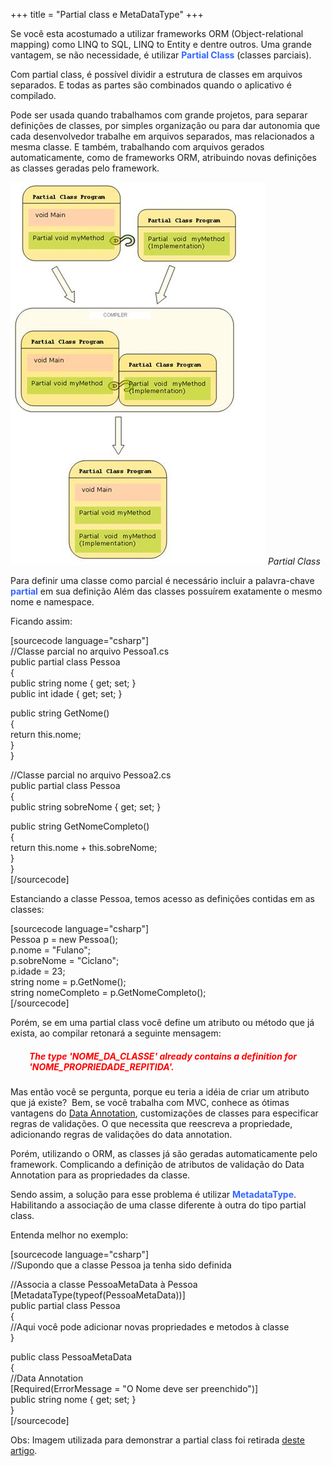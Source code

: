 +++
title = "Partial class e MetaDataType"
+++

<p>Se você esta acostumado a utilizar frameworks ORM (Object-relational mapping) como LINQ to SQL, LINQ to Entity e dentre outros. Uma grande vantagem, se não necessidade, é utilizar <strong><span style="color: #3366ff;">Partial Class</span></strong> (classes parciais).</p>
<p>Com partial class, é possível dividir a estrutura de classes em arquivos separados. E todas as partes são combinados quando o aplicativo é compilado.</p>
<p>Pode ser usada quando trabalhamos com grande projetos, para separar definições de classes, por simples organização ou para dar autonomia que cada desenvolvedor trabalhe em arquivos separados, mas relacionados a mesma classe. E também, trabalhando com arquivos gerados automaticamente, como de frameworks ORM, atribuindo novas definições as classes geradas pelo framework.</p>

<img class="size-full wp-image-280" title="partial class" src="./partial-class.jpg" alt="" width="408" height="612" />
<em>Partial Class</em>

<p>Para definir uma classe como parcial é necessário incluir a palavra-chave <strong><span style="color: #3366ff;">partial</span></strong> em sua definição Além das classes possuírem exatamente o mesmo nome e namespace.</p>
<p>Ficando assim:</p>
<p>[sourcecode language="csharp"]<br />
    //Classe parcial no arquivo Pessoa1.cs<br />
    public partial class Pessoa<br />
    {<br />
        public string nome { get; set; }<br />
        public int idade { get; set; }</p>
<p>        public string GetNome()<br />
        {<br />
            return this.nome;<br />
        }<br />
    }</p>
<p>    //Classe parcial no arquivo Pessoa2.cs<br />
    public partial class Pessoa<br />
    {<br />
        public string sobreNome { get; set; }</p>
<p>        public string GetNomeCompleto()<br />
        {<br />
            return this.nome + this.sobreNome;<br />
        }<br />
    }<br />
[/sourcecode]</p>
<p>Estanciando a classe Pessoa, temos acesso as definições contidas em as classes:</p>
<p>[sourcecode language="csharp"]<br />
    Pessoa p = new Pessoa();<br />
    p.nome = &quot;Fulano&quot;;<br />
    p.sobreNome = &quot;Ciclano&quot;;<br />
    p.idade = 23;<br />
    string nome = p.GetNome();<br />
    string nomeCompleto = p.GetNomeCompleto();<br />
[/sourcecode]</p>
<p>Porém, se em uma partial class você define um atributo ou método que já exista, ao compilar retonará a seguinte mensagem:</p>
<h5 style="padding-left: 30px;"><em><span style="color: #ff0000;">The type 'NOME_DA_CLASSE' already contains a definition for 'NOME_PROPRIEDADE_REPITIDA'.</span></em></h5>
<p>Mas então você se pergunta, porque eu teria a idéia de criar um atributo que já existe?  Bem, se você trabalha com MVC, conhece as ótimas vantagens do <a title="Entenda mais sobre Data Annotation" href="http://msdn.microsoft.com/en-us/library/dd901590%28v=vs.95%29.aspx" target="_blank">Data Annotation</a>, customizações de classes para especificar regras de validações. O que necessita que reescreva a propriedade, adicionando regras de validações do data annotation.</p>
<p>Porém, utilizando o ORM, as classes já são geradas automaticamente pelo framework. Complicando a definição de atributos de validação do Data Annotation para as propriedades da classe.</p>
<p>Sendo assim, a solução para esse problema é utilizar <strong><span style="color: #3366ff;">MetadataType</span></strong>. Habilitando a associação de uma classe diferente à outra do tipo partial class.</p>
<p>Entenda melhor no exemplo:</p>
<p>[sourcecode language="csharp"]<br />
    //Supondo que a classe Pessoa ja tenha sido definida</p>
<p>    //Associa a classe PessoaMetaData à Pessoa<br />
    [MetadataType(typeof(PessoaMetaData))]<br />
    public partial class Pessoa<br />
    {<br />
        //Aqui você pode adicionar novas propriedades e metodos à classe<br />
    }</p>
<p>    public class PessoaMetaData<br />
    {<br />
        //Data Annotation<br />
        [Required(ErrorMessage = &quot;O Nome deve ser preenchido&quot;)]<br />
        public string nome { get; set; }<br />
    }<br />
[/sourcecode]</p>
<p>Obs: Imagem utilizada para demonstrar a partial class foi retirada <a href="http://www.codeproject.com/KB/dotnet/PartialMethod.aspx">deste artigo</a>.</p>
